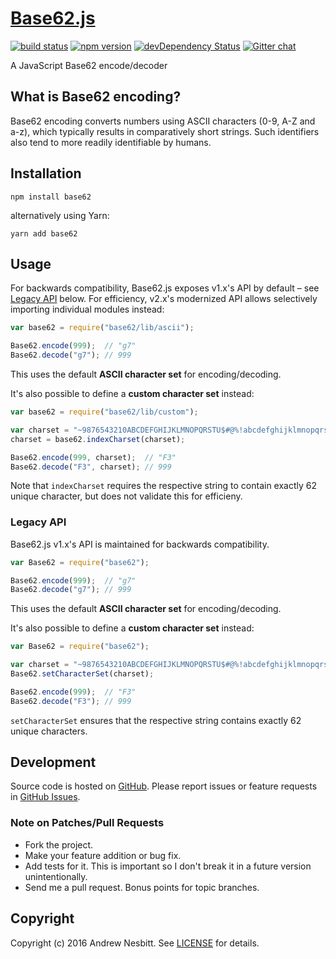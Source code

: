 # [Base62.js](http://libraries.io/npm/base62)
[![build status](https://secure.travis-ci.org/andrew/base62.js.svg)](http://travis-ci.org/andrew/base62.js)
[![npm version](https://badge.fury.io/js/base62.svg)](http://badge.fury.io/js/base62)
[![devDependency Status](https://david-dm.org/andrew/base62.js/dev-status.svg?theme=shields.io)](https://david-dm.org/andrew/base62.js#info=devDependencies)
[![Gitter chat](http://img.shields.io/badge/gitter-andrew/base62.js-brightgreen.svg)](https://gitter.im/andrew/base62.js)

A JavaScript Base62 encode/decoder


## What is Base62 encoding?

Base62 encoding converts numbers using ASCII characters (0-9, A-Z and a-z),
which typically results in comparatively short strings. Such identifiers also
tend to more readily identifiable by humans.


## Installation

```shell
npm install base62
```

alternatively using Yarn:

```shell
yarn add base62
```


## Usage

For backwards compatibility, Base62.js exposes v1.x's API by default – see
[Legacy API](#legacy-api) below. For efficiency, v2.x's modernized API allows
selectively importing individual modules instead:

```javascript
var base62 = require("base62/lib/ascii");

Base62.encode(999);  // "g7"
Base62.decode("g7"); // 999
```

This uses the default **ASCII character set** for encoding/decoding.

It's also possible to define a **custom character set** instead:

```javascript
var base62 = require("base62/lib/custom");

var charset = "~9876543210ABCDEFGHIJKLMNOPQRSTU$#@%!abcdefghijklmnopqrstuvw-=";
charset = base62.indexCharset(charset);

Base62.encode(999, charset);  // "F3"
Base62.decode("F3", charset); // 999
```

Note that `indexCharset` requires the respective string to contain exactly 62
unique character, but does not validate this for efficieny.


### Legacy API

Base62.js v1.x's API is maintained for backwards compatibility.

```javascript
var Base62 = require("base62");

Base62.encode(999);  // "g7"
Base62.decode("g7"); // 999
```

This uses the default **ASCII character set** for encoding/decoding.

It's also possible to define a **custom character set** instead:

```javascript
var Base62 = require("base62");

var charset = "~9876543210ABCDEFGHIJKLMNOPQRSTU$#@%!abcdefghijklmnopqrstuvw-=";
Base62.setCharacterSet(charset);

Base62.encode(999);  // "F3"
Base62.decode("F3"); // 999
```

`setCharacterSet` ensures that the respective string contains exactly 62 unique
characters.


## Development

Source code is hosted on [GitHub](http://github.com/andrew/base62.js).
Please report issues or feature requests in
[GitHub Issues](http://github.com/andrew/base62.js.issues).


### Note on Patches/Pull Requests

 * Fork the project.
 * Make your feature addition or bug fix.
 * Add tests for it. This is important so I don't break it in a future version
   unintentionally.
 * Send me a pull request. Bonus points for topic branches.


## Copyright

Copyright (c) 2016 Andrew Nesbitt. See [LICENSE](https://github.com/andrew/base62.js/blob/master/LICENSE) for details.
